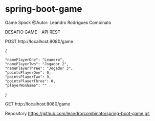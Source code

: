 # spring-boot-game
Game Spock 
@Autor: Leandro Rodrigues Combinato

DESAFIO GAME - API REST

POST
http://localhost:8080/game


{
	
	"namePlayerOne": "Leandro",
	"namePlayerTwo": "Jogador 2",
	"namePlayerThree": "Jogador 3",
	"pointsPlayerOne": 0,
	"pointsPlayerTwo": 0,
	"pointsPlayerThree": 0,
	"playerWonGame": ""
	
}

GET
http://localhost:8080/game


Repository
https://github.com/leandrorcombinato/spring-boot-game.git


